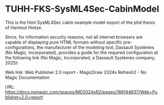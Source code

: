# TUHH-FKS-SysML4Sec-CabinModel
This is the html SysML4Sec cabin example model export of the phd thesis of Hartmut Hintze.

Since, for information security reasons, not all internet browsers are capable of displaying pure 
HTML formats without specific pre-configurations, the manufacturer of the modeling tool, 
Dassault Systèmes (No Magic, Incorporated), provides a guide for the required configuration at 
the following link (No Magic, Incorporated, a Dassault Systèmes company, 2025):

Web link:
Web Publisher 2.0 report - MagicDraw 2024x Refresh2 - No Magic Documentation

URL:
https://docs.nomagic.com/spaces/MD2024xR2/pages/189144637/Web+Publisher+2.0+report
